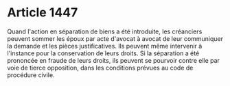 # Article 1447

Quand l'action en séparation de biens a été introduite, les créanciers peuvent sommer les époux par acte d'avocat à avocat de leur communiquer la demande et les pièces justificatives. Ils peuvent même intervenir à l'instance pour la conservation de leurs droits.   Si la séparation a été prononcée en fraude de leurs droits, ils peuvent se pourvoir contre elle par voie de tierce opposition, dans les conditions prévues au code de procédure civile.